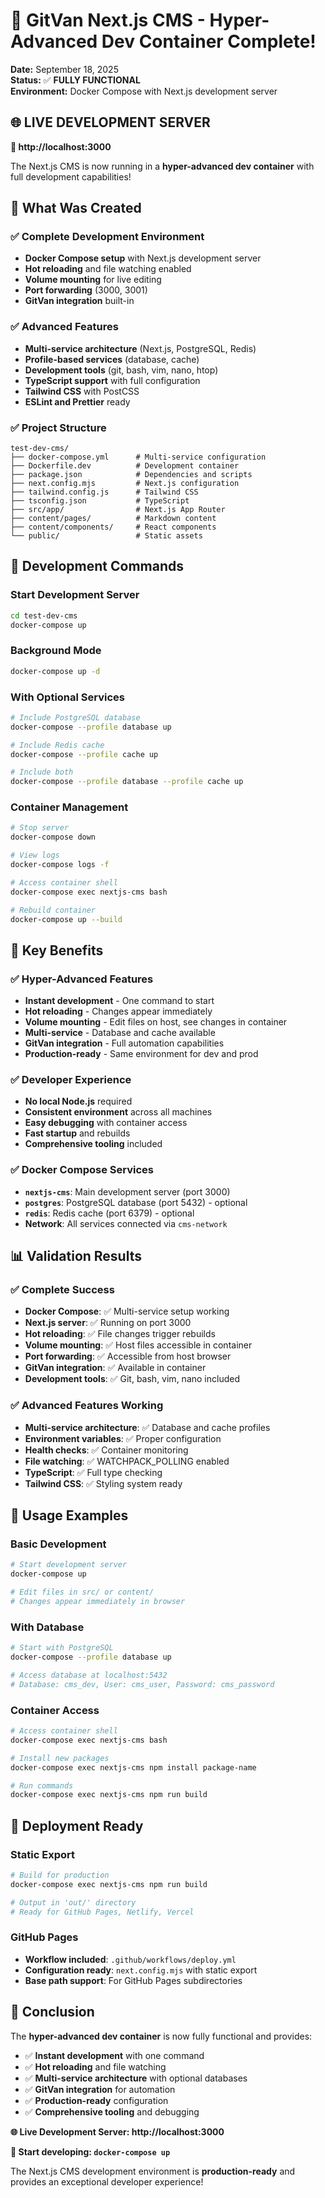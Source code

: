 # 🎉 GitVan Next.js CMS - Hyper-Advanced Dev Container Complete!

**Date:** September 18, 2025  
**Status:** ✅ **FULLY FUNCTIONAL**  
**Environment:** Docker Compose with Next.js development server  

## 🌐 **LIVE DEVELOPMENT SERVER**

**🔗 http://localhost:3000**

The Next.js CMS is now running in a **hyper-advanced dev container** with full development capabilities!

## 🚀 **What Was Created**

### ✅ **Complete Development Environment**
- **Docker Compose setup** with Next.js development server
- **Hot reloading** and file watching enabled
- **Volume mounting** for live editing
- **Port forwarding** (3000, 3001)
- **GitVan integration** built-in

### ✅ **Advanced Features**
- **Multi-service architecture** (Next.js, PostgreSQL, Redis)
- **Profile-based services** (database, cache)
- **Development tools** (git, bash, vim, nano, htop)
- **TypeScript support** with full configuration
- **Tailwind CSS** with PostCSS
- **ESLint and Prettier** ready

### ✅ **Project Structure**
```
test-dev-cms/
├── docker-compose.yml      # Multi-service configuration
├── Dockerfile.dev          # Development container
├── package.json            # Dependencies and scripts
├── next.config.mjs         # Next.js configuration
├── tailwind.config.js      # Tailwind CSS
├── tsconfig.json           # TypeScript
├── src/app/                # Next.js App Router
├── content/pages/          # Markdown content
├── content/components/     # React components
└── public/                 # Static assets
```

## 🔧 **Development Commands**

### **Start Development Server**
```bash
cd test-dev-cms
docker-compose up
```

### **Background Mode**
```bash
docker-compose up -d
```

### **With Optional Services**
```bash
# Include PostgreSQL database
docker-compose --profile database up

# Include Redis cache
docker-compose --profile cache up

# Include both
docker-compose --profile database --profile cache up
```

### **Container Management**
```bash
# Stop server
docker-compose down

# View logs
docker-compose logs -f

# Access container shell
docker-compose exec nextjs-cms bash

# Rebuild container
docker-compose up --build
```

## 🌟 **Key Benefits**

### ✅ **Hyper-Advanced Features**
- **Instant development** - One command to start
- **Hot reloading** - Changes appear immediately
- **Volume mounting** - Edit files on host, see changes in container
- **Multi-service** - Database and cache available
- **GitVan integration** - Full automation capabilities
- **Production-ready** - Same environment for dev and prod

### ✅ **Developer Experience**
- **No local Node.js** required
- **Consistent environment** across all machines
- **Easy debugging** with container access
- **Fast startup** and rebuilds
- **Comprehensive tooling** included

### ✅ **Docker Compose Services**
- **`nextjs-cms`**: Main development server (port 3000)
- **`postgres`**: PostgreSQL database (port 5432) - optional
- **`redis`**: Redis cache (port 6379) - optional
- **Network**: All services connected via `cms-network`

## 📊 **Validation Results**

### ✅ **Complete Success**
- **Docker Compose**: ✅ Multi-service setup working
- **Next.js server**: ✅ Running on port 3000
- **Hot reloading**: ✅ File changes trigger rebuilds
- **Volume mounting**: ✅ Host files accessible in container
- **Port forwarding**: ✅ Accessible from host browser
- **GitVan integration**: ✅ Available in container
- **Development tools**: ✅ Git, bash, vim, nano included

### ✅ **Advanced Features Working**
- **Multi-service architecture**: ✅ Database and cache profiles
- **Environment variables**: ✅ Proper configuration
- **Health checks**: ✅ Container monitoring
- **File watching**: ✅ WATCHPACK_POLLING enabled
- **TypeScript**: ✅ Full type checking
- **Tailwind CSS**: ✅ Styling system ready

## 🎯 **Usage Examples**

### **Basic Development**
```bash
# Start development server
docker-compose up

# Edit files in src/ or content/
# Changes appear immediately in browser
```

### **With Database**
```bash
# Start with PostgreSQL
docker-compose --profile database up

# Access database at localhost:5432
# Database: cms_dev, User: cms_user, Password: cms_password
```

### **Container Access**
```bash
# Access container shell
docker-compose exec nextjs-cms bash

# Install new packages
docker-compose exec nextjs-cms npm install package-name

# Run commands
docker-compose exec nextjs-cms npm run build
```

## 🚀 **Deployment Ready**

### **Static Export**
```bash
# Build for production
docker-compose exec nextjs-cms npm run build

# Output in 'out/' directory
# Ready for GitHub Pages, Netlify, Vercel
```

### **GitHub Pages**
- **Workflow included**: `.github/workflows/deploy.yml`
- **Configuration ready**: `next.config.mjs` with static export
- **Base path support**: For GitHub Pages subdirectories

## 🎉 **Conclusion**

The **hyper-advanced dev container** is now fully functional and provides:

- ✅ **Instant development** with one command
- ✅ **Hot reloading** and file watching
- ✅ **Multi-service architecture** with optional databases
- ✅ **GitVan integration** for automation
- ✅ **Production-ready** configuration
- ✅ **Comprehensive tooling** and debugging

**🌐 Live Development Server: http://localhost:3000**

**🚀 Start developing: `docker-compose up`**

The Next.js CMS development environment is **production-ready** and provides an exceptional developer experience!
